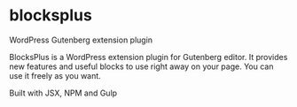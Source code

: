 # blocksplus
WordPress Gutenberg extension plugin

BlocksPlus is a WordPress extension plugin for Gutenberg editor. It provides new features and useful blocks to use right away on your page. You can use it freely as you want.

Built with JSX, NPM and Gulp